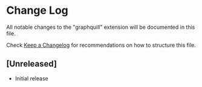 # Change Log

All notable changes to the "graphquill" extension will be documented in this file.

Check [Keep a Changelog](http://keepachangelog.com/) for recommendations on how to structure this file.

## [Unreleased]

- Initial release